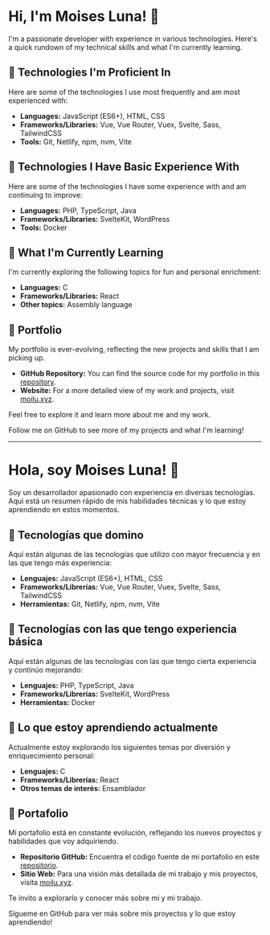 # Hi, I'm Moises Luna! 👋

I'm a passionate developer with experience in various technologies. Here's a quick rundown of my technical skills and what I'm currently learning.

## 🚀 Technologies I'm Proficient In

Here are some of the technologies I use most frequently and am most experienced with:

- **Languages:** JavaScript (ES6+), HTML, CSS
- **Frameworks/Libraries:** Vue, Vue Router, Vuex, Svelte, Sass, TailwindCSS
- **Tools:** Git, Netlify, npm, nvm, Vite

## 🌱 Technologies I Have Basic Experience With

Here are some of the technologies I have some experience with and am continuing to improve:

- **Languages:** PHP, TypeScript, Java
- **Frameworks/Libraries:** SvelteKit, WordPress
- **Tools:** Docker

## 📘 What I'm Currently Learning

I'm currently exploring the following topics for fun and personal enrichment:

- **Languages:** C
- **Frameworks/Libraries:** React
- **Other topics:** Assembly language

## 🎨 Portfolio

My portfolio is ever-evolving, reflecting the new projects and skills that I am picking up.

- **GitHub Repository:** You can find the source code for my portfolio in this [repository](https://github.com/moilu/moilu-portfolio).
- **Website:** For a more detailed view of my work and projects, visit [moilu.xyz](http://moilu.xyz).

Feel free to explore it and learn more about me and my work.

Follow me on GitHub to see more of my projects and what I'm learning!

---

# Hola, soy Moises Luna! 👋

Soy un desarrollador apasionado con experiencia en diversas tecnologías. Aquí está un resumen rápido de mis habilidades técnicas y lo que estoy aprendiendo en estos momentos.

## 🚀 Tecnologías que domino

Aquí están algunas de las tecnologías que utilizo con mayor frecuencia y en las que tengo más experiencia:

- **Lenguajes:** JavaScript (ES6+), HTML, CSS
- **Frameworks/Librerías:** Vue, Vue Router, Vuex, Svelte, Sass, TailwindCSS
- **Herramientas:** Git, Netlify, npm, nvm, Vite

## 🌱 Tecnologías con las que tengo experiencia básica

Aquí están algunas de las tecnologías con las que tengo cierta experiencia y continúo mejorando:

- **Lenguajes:** PHP, TypeScript, Java
- **Frameworks/Librerías:** SvelteKit, WordPress
- **Herramientas:** Docker

## 📘 Lo que estoy aprendiendo actualmente

Actualmente estoy explorando los siguientes temas por diversión y enriquecimiento personal:

- **Lenguajes:** C
- **Frameworks/Librerías:** React
- **Otros temas de interés:** Ensamblador

## 🎨 Portafolio

Mi portafolio está en constante evolución, reflejando los nuevos proyectos y habilidades que voy adquiriendo.

- **Repositorio GitHub:** Encuentra el código fuente de mi portafolio en este [repositorio](https://github.com/moilu/moilu-portfolio).
- **Sitio Web:** Para una visión más detallada de mi trabajo y mis proyectos, visita [moilu.xyz](http://moilu.xyz).

Te invito a explorarlo y conocer más sobre mi y mi trabajo.

Sígueme en GitHub para ver más sobre mis proyectos y lo que estoy aprendiendo!
